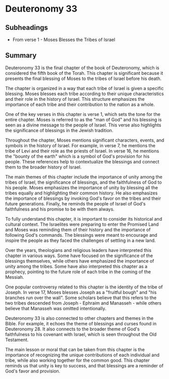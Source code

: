 # Deuteronomy 33

## Subheadings

* From verse 1 - Moses Blesses the Tribes of Israel

## Summary

Deuteronomy 33 is the final chapter of the book of Deuteronomy, which is considered the fifth book of the Torah. This chapter is significant because it presents the final blessing of Moses to the tribes of Israel before his death.

The chapter is organized in a way that each tribe of Israel is given a specific blessing. Moses blesses each tribe according to their unique characteristics and their role in the history of Israel. This structure emphasizes the importance of each tribe and their contribution to the nation as a whole.

One of the key verses in this chapter is verse 1, which sets the tone for the entire chapter. Moses is referred to as the "man of God" and his blessing is seen as a divine message to the people of Israel. This verse also highlights the significance of blessings in the Jewish tradition.

Throughout the chapter, Moses mentions significant characters, events, and symbols in the history of Israel. For example, in verse 7, he mentions the tribe of Levi and their role as the priests of Israel. In verse 16, he mentions the "bounty of the earth" which is a symbol of God's provision for his people. These references help to contextualize the blessings and connect them to the broader history of Israel.

The main themes of this chapter include the importance of unity among the tribes of Israel, the significance of blessings, and the faithfulness of God to his people. Moses emphasizes the importance of unity by blessing all the tribes equally and highlighting their common history. He also emphasizes the importance of blessings by invoking God's favor on the tribes and their future generations. Finally, he reminds the people of Israel of God's faithfulness and his promise to be with them always.

To fully understand this chapter, it is important to consider its historical and cultural context. The Israelites were preparing to enter the Promised Land and Moses was reminding them of their history and the importance of following God's commands. The blessings were meant to encourage and inspire the people as they faced the challenges of settling in a new land.

Over the years, theologians and religious leaders have interpreted this chapter in various ways. Some have focused on the significance of the blessings themselves, while others have emphasized the importance of unity among the tribes. Some have also interpreted this chapter as a prophecy, pointing to the future role of each tribe in the coming of the Messiah.

One popular controversy related to this chapter is the identity of the tribe of Joseph. In verse 17, Moses blesses Joseph as a "fruitful bough" and "his branches run over the wall". Some scholars believe that this refers to the two tribes descended from Joseph - Ephraim and Manasseh - while others believe that Manasseh was omitted intentionally.

Deuteronomy 33 is also connected to other chapters and themes in the Bible. For example, it echoes the theme of blessings and curses found in Deuteronomy 28. It also connects to the broader theme of God's faithfulness to his covenant with Israel, which is seen throughout the Old Testament.

The main lesson or moral that can be taken from this chapter is the importance of recognizing the unique contributions of each individual and tribe, while also working together for the common good. This chapter reminds us that unity is key to success, and that blessings are a reminder of God's favor and provision.